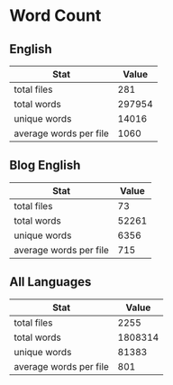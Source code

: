 # Word Count

## English

Stat | Value
---- | -----
total files | 281
total words | 297954
unique words | 14016
average words per file | 1060

## Blog English

Stat | Value
---- | -----
total files | 73
total words | 52261
unique words | 6356
average words per file | 715

## All Languages

Stat | Value
---- | -----
total files | 2255
total words | 1808314
unique words | 81383
average words per file | 801
